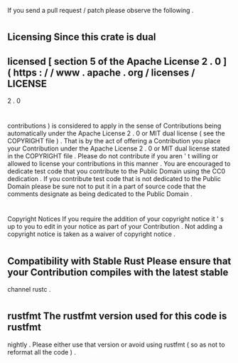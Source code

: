 If
you
send
a
pull
request
/
patch
please
observe
the
following
.
#
#
Licensing
Since
this
crate
is
dual
-
licensed
[
section
5
of
the
Apache
License
2
.
0
]
(
https
:
/
/
www
.
apache
.
org
/
licenses
/
LICENSE
-
2
.
0
#
contributions
)
is
considered
to
apply
in
the
sense
of
Contributions
being
automatically
under
the
Apache
License
2
.
0
or
MIT
dual
license
(
see
the
COPYRIGHT
file
)
.
That
is
by
the
act
of
offering
a
Contribution
you
place
your
Contribution
under
the
Apache
License
2
.
0
or
MIT
dual
license
stated
in
the
COPYRIGHT
file
.
Please
do
not
contribute
if
you
aren
'
t
willing
or
allowed
to
license
your
contributions
in
this
manner
.
You
are
encouraged
to
dedicate
test
code
that
you
contribute
to
the
Public
Domain
using
the
CC0
dedication
.
If
you
contribute
test
code
that
is
not
dedicated
to
the
Public
Domain
please
be
sure
not
to
put
it
in
a
part
of
source
code
that
the
comments
designate
as
being
dedicated
to
the
Public
Domain
.
#
#
Copyright
Notices
If
you
require
the
addition
of
your
copyright
notice
it
'
s
up
to
you
to
edit
in
your
notice
as
part
of
your
Contribution
.
Not
adding
a
copyright
notice
is
taken
as
a
waiver
of
copyright
notice
.
#
#
Compatibility
with
Stable
Rust
Please
ensure
that
your
Contribution
compiles
with
the
latest
stable
-
channel
rustc
.
#
#
rustfmt
The
rustfmt
version
used
for
this
code
is
rustfmt
-
nightly
.
Please
either
use
that
version
or
avoid
using
rustfmt
(
so
as
not
to
reformat
all
the
code
)
.
